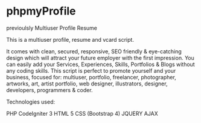 # phpmyProfile
previoulsly Multiuser Profile Resume

This is a multiuser profile, resume and vcard script. 
 
It comes with clean, secured, responsive, SEO friendly & eye-catching design which will attract your future employer with the first impression. 
You can easily add your Services, Experiences, Skills, Portfolios & Blogs without any coding skills. 
This script is perfect to promote yourself and your business, focused for: 
multiuser, portfolio, freelancer, photographer, artworks, art, artist portfolio, web designer, illustrators, designer, developers, programmers & coder. 
 
Technologies used:
 
PHP CodeIgniter 3
HTML 5
CSS (Bootstrap 4)
JQUERY
AJAX
